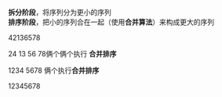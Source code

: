 **拆分阶段**，将序列分为更小的序列  
**排序阶段**，把小的序列合在一起（使用**合并算法**）来构成更大的序列

42136578

24 13 56 78俩个俩个执行 **合并排序**

1234 5678 俩个执行**合并排序**

12345678

